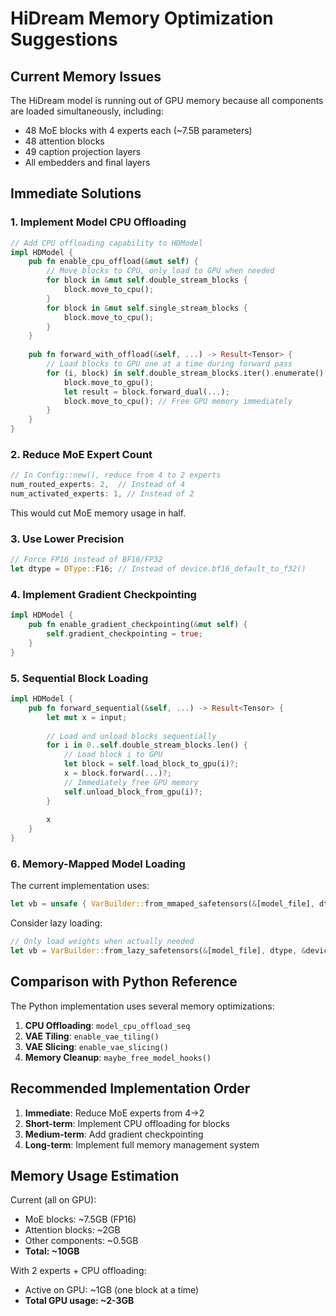 # HiDream Memory Optimization Suggestions

## Current Memory Issues
The HiDream model is running out of GPU memory because all components are loaded simultaneously, including:
- 48 MoE blocks with 4 experts each (~7.5B parameters)
- 48 attention blocks 
- 49 caption projection layers
- All embedders and final layers

## Immediate Solutions

### 1. **Implement Model CPU Offloading**
```rust
// Add CPU offloading capability to HDModel
impl HDModel {
    pub fn enable_cpu_offload(&mut self) {
        // Move blocks to CPU, only load to GPU when needed
        for block in &mut self.double_stream_blocks {
            block.move_to_cpu();
        }
        for block in &mut self.single_stream_blocks {
            block.move_to_cpu();
        }
    }
    
    pub fn forward_with_offload(&self, ...) -> Result<Tensor> {
        // Load blocks to GPU one at a time during forward pass
        for (i, block) in self.double_stream_blocks.iter().enumerate() {
            block.move_to_gpu();
            let result = block.forward_dual(...);
            block.move_to_cpu(); // Free GPU memory immediately
        }
    }
}
```

### 2. **Reduce MoE Expert Count**
```rust
// In Config::new(), reduce from 4 to 2 experts
num_routed_experts: 2,  // Instead of 4
num_activated_experts: 1, // Instead of 2
```
This would cut MoE memory usage in half.

### 3. **Use Lower Precision**
```rust
// Force FP16 instead of BF16/FP32
let dtype = DType::F16; // Instead of device.bf16_default_to_f32()
```

### 4. **Implement Gradient Checkpointing**
```rust
impl HDModel {
    pub fn enable_gradient_checkpointing(&mut self) {
        self.gradient_checkpointing = true;
    }
}
```

### 5. **Sequential Block Loading**
```rust
impl HDModel {
    pub fn forward_sequential(&self, ...) -> Result<Tensor> {
        let mut x = input;
        
        // Load and unload blocks sequentially
        for i in 0..self.double_stream_blocks.len() {
            // Load block i to GPU
            let block = self.load_block_to_gpu(i)?;
            x = block.forward(...)?;
            // Immediately free GPU memory
            self.unload_block_from_gpu(i)?;
        }
        
        x
    }
}
```

### 6. **Memory-Mapped Model Loading**
The current implementation uses:
```rust
let vb = unsafe { VarBuilder::from_mmaped_safetensors(&[model_file], dtype, &device)? };
```

Consider lazy loading:
```rust
// Only load weights when actually needed
let vb = VarBuilder::from_lazy_safetensors(&[model_file], dtype, &device)?;
```

## Comparison with Python Reference

The Python implementation uses several memory optimizations:
1. **CPU Offloading**: `model_cpu_offload_seq`
2. **VAE Tiling**: `enable_vae_tiling()`
3. **VAE Slicing**: `enable_vae_slicing()`
4. **Memory Cleanup**: `maybe_free_model_hooks()`

## Recommended Implementation Order

1. **Immediate**: Reduce MoE experts from 4→2
2. **Short-term**: Implement CPU offloading for blocks
3. **Medium-term**: Add gradient checkpointing
4. **Long-term**: Implement full memory management system

## Memory Usage Estimation

Current (all on GPU):
- MoE blocks: ~7.5GB (FP16)
- Attention blocks: ~2GB
- Other components: ~0.5GB
- **Total: ~10GB**

With 2 experts + CPU offloading:
- Active on GPU: ~1GB (one block at a time)
- **Total GPU usage: ~2-3GB**
